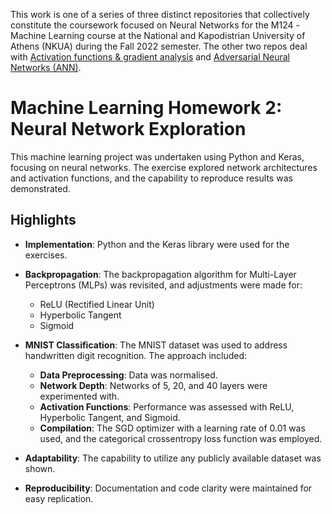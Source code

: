 This work is one of a series of three distinct repositories that collectively constitute the coursework focused on Neural Networks for the Μ124 - Machine Learning course at the National and Kapodistrian University of Athens (NKUA) during the Fall 2022 semester. The other two repos deal with [Activation functions & gradient analysis](https://github.com/KyriakosPsa/ActFunc-GradientAnalysis) and [Adversarial Neural Networks (ANN)](https://github.com/KyriakosPsa/Neural-Networks-Adversarial-Examples).

# Machine Learning Homework 2: Neural Network Exploration

This machine learning project was undertaken using Python and Keras, focusing on neural networks. The exercise explored network architectures and activation functions, and the capability to reproduce results was demonstrated.

## Highlights

- **Implementation**: Python and the Keras library were used for the exercises.

- **Backpropagation**: The backpropagation algorithm for Multi-Layer Perceptrons (MLPs) was revisited, and adjustments were made for:
  - ReLU (Rectified Linear Unit)
  - Hyperbolic Tangent
  - Sigmoid

- **MNIST Classification**: The MNIST dataset was used to address handwritten digit recognition. The approach included:
  - **Data Preprocessing**: Data was normalised.
  - **Network Depth**: Networks of 5, 20, and 40 layers were experimented with.
  - **Activation Functions**: Performance was assessed with ReLU, Hyperbolic Tangent, and Sigmoid.
  - **Compilation**: The SGD optimizer with a learning rate of 0.01 was used, and the categorical crossentropy loss function was employed.

- **Adaptability**: The capability to utilize any publicly available dataset was shown.

- **Reproducibility**: Documentation and code clarity were maintained for easy replication.
